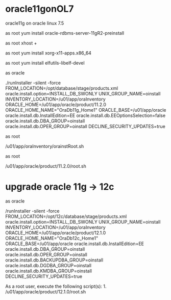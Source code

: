 # oracle11gonOL7
oracle11g  on oracle linux 7.5

as root
yum install oracle-rdbms-server-11gR2-preinstall

as root
xhost +

as root
yum install xorg-x11-apps.x86_64

as root
yum install elfutils-libelf-devel

as oracle

./runInstaller -silent -force FROM_LOCATION=/opt/database/stage/products.xml oracle.install.option=INSTALL_DB_SWONLY UNIX_GROUP_NAME=oinstall INVENTORY_LOCATION=/u01/app/oraInventory ORACLE_HOME=/u01/app/oracle/product/11.2.0 ORACLE_HOME_NAME="OraDb11g_Home1" ORACLE_BASE=/u01/app/oracle oracle.install.db.InstallEdition=EE oracle.install.db.EEOptionsSelection=false oracle.install.db.DBA_GROUP=oinstall oracle.install.db.OPER_GROUP=oinstall DECLINE_SECURITY_UPDATES=true

as root

/u01/app/oraInventory/orainstRoot.sh

as root

/u01/app/oracle/product/11.2.0/root.sh



# upgrade oracle 11g -> 12c

as oracle

/runInstaller -silent -force FROM_LOCATION=/opt/12c/database/stage/products.xml oracle.install.option=INSTALL_DB_SWONLY UNIX_GROUP_NAME=oinstall INVENTORY_LOCATION=/u01/app/oraInventory ORACLE_HOME=/u01/app/oracle/product/12.1.0 ORACLE_HOME_NAME="OraDb12c_Home1" ORACLE_BASE=/u01/app/oracle oracle.install.db.InstallEdition=EE oracle.install.db.DBA_GROUP=oinstall oracle.install.db.OPER_GROUP=oinstall oracle.install.db.BACKUPDBA_GROUP=oinstall oracle.install.db.DGDBA_GROUP=oinstall oracle.install.db.KMDBA_GROUP=oinstall DECLINE_SECURITY_UPDATES=true


As a root user, execute the following script(s):
	1. /u01/app/oracle/product/12.1.0/root.sh
